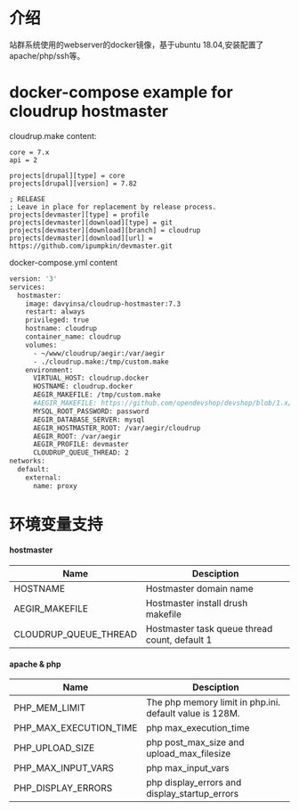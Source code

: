 # 介绍
站群系统使用的webserver的docker镜像，基于ubuntu 18.04,安装配置了apache/php/ssh等。

# docker-compose example for cloudrup hostmaster
cloudrup.make content:
```
core = 7.x
api = 2

projects[drupal][type] = core
projects[drupal][version] = 7.82

; RELEASE
; Leave in place for replacement by release process.
projects[devmaster][type] = profile
projects[devmaster][download][type] = git
projects[devmaster][download][branch] = cloudrup
projects[devmaster][download][url] = https://github.com/ipumpkin/devmaster.git
```

docker-compose.yml content
```bash
version: '3'
services:
  hostmaster:
    image: davyinsa/cloudrup-hostmaster:7.3
    restart: always
    privileged: true
    hostname: cloudrup
    container_name: cloudrup
    volumes:
      - ~/www/cloudrup/aegir:/var/aegir
      - ./cloudrup.make:/tmp/custom.make
    environment:
      VIRTUAL_HOST: cloudrup.docker
      HOSTNAME: cloudrup.docker
      AEGIR_MAKEFILE: /tmp/custom.make
      #AEGIR_MAKEFILE: https://github.com/opendevshop/devshop/blob/1.x/build-devmaster.make
      MYSQL_ROOT_PASSWORD: password
      AEGIR_DATABASE_SERVER: mysql
      AEGIR_HOSTMASTER_ROOT: /var/aegir/cloudrup
      AEGIR_ROOT: /var/aegir
      AEGIR_PROFILE: devmaster
      CLOUDRUP_QUEUE_THREAD: 2
networks:
  default:
    external:
      name: proxy
```

# 环境变量支持
#### hostmaster
|Name|Desciption|
|----|----------|
|HOSTNAME|Hostmaster domain name|
|AEGIR_MAKEFILE|Hostmaster install drush makefile|
|CLOUDRUP_QUEUE_THREAD|Hostmaster task queue thread count, default 1|
#### apache & php
|Name|Desciption|
|----|----------|
|PHP_MEM_LIMIT|The php memory limit in php.ini. default value is 128M.|
|PHP_MAX_EXECUTION_TIME|php max_execution_time|
|PHP_UPLOAD_SIZE|php post_max_size and upload_max_filesize|
|PHP_MAX_INPUT_VARS|php max_input_vars|
|PHP_DISPLAY_ERRORS|php display_errors and display_startup_errors|
